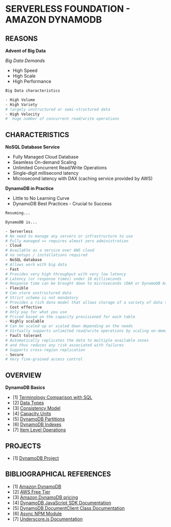 # SERVERLESS FOUNDATION - AMAZON DYNAMODB

## REASONS

**Advent of Big Data**

*Big Data Demands*

- High Speed
- High Scale
- High Performance

```bash
Big Data characteristics

- High Volume
- High Variety
# largely unstructured or semi-structured data
- High Velocity
#  huge number of concurrent read/write operations
```

## CHARACTERISTICS

**NoSQL Database Service**

- Fully Managed Cloud Database
- Seamless On-demand Scaling
- Unlimited Concurrent Read/Write Operations
- Single-digit millisecond latency
- Microsecond latency with DAX (caching service provided by AWS)

**DynamoDB in Practice**

- Little to No Learning Curve
- DynamoDB Best Practices - Crucial to Success
<!-- Avoids over-spending for example -->

```bash
Resuming...

DynamoDB is...

- Serverless
# No need to manage any servers or infrastructure to use
# Fully managed => requires almost zero administration
- Cloud
# Available as a service over AWS cloud
# no setups / installations required
- NoSQL database
# Allows work with big data
- Fast
# Provides very high throughput with very low latency
# Latency (or response times) under 10 milliseconds
# Response time can be brought down to microseconds (DAX or DynamoDB Accelerator service)
- Flexible
# Can store unstructured data
# Strict schema is not mandatory
# Provides a rich data model that allows storage of a variety of data types
- Cost effective
# Only pay for what you use
# Priced based on the capacity provisioned for each table
- Highly scalable
# Can be scaled up or scaled down depending on the needs
# Virtually supports unlimited read/write operations by scaling on-demand
- Fault tolerant
# Automatically replicates the data to multiple available zones
# and thus reduces any risk associated with failures
# Supports cross-region replication
- Secure
# Very fine-grained access control
```

## OVERVIEW

**DynamoDB Basics**

- [1] [Terminology Comparison with SQL](./Docs/1-Terminology.md)
- [2] [Data Types](./Docs/2-DataTypes.md)
- [3] [Consistency Model](./Docs/3-ConsistencyModel.md)
- [4] [Capacity Units](./Docs/4-CapacityUnits.md)
- [5] [DynamoDB Partitions](./Docs/5-DynamoDB_Partitions.md)
- [6] [DynamoDB Indexes](./Docs/6-DynamoDB_Indexes.md)
- [7] [Item Level Operations](./Docs/7-ItemLevelOperations.md)

## PROJECTS

- [1] [DynamoDB Project](./dynamodb/)

## BIBLIOGRAPHICAL REFERENCES

- [1] [Amazon DynamoDB](https://aws.amazon.com/dynamodb/)
- [2] [AWS Free Tier](https://aws.amazon.com/free/?all-free-tier.sort-by=item.additionalFields.SortRank&all-free-tier.sort-order=asc&awsf.Free%20Tier%20Types=*all&awsf.Free%20Tier%20Categories=*all)
- [3] [Amazon DynamoDB pricing](https://aws.amazon.com/dynamodb/pricing/)
- [4] [DynamoDB JavaScript SDK Documentation](https://docs.aws.amazon.com/sdk-for-javascript/v3/developer-guide/javascript_dynamodb_code_examples.html)
- [5] [DynamoDB DocumentClient Class Documentation](https://docs.aws.amazon.com/sdk-for-javascript/v3/developer-guide/dynamodb-example-dynamodb-utilities.html)
- [6] [Async NPM Module](https://caolan.github.io/async/v3/)
- [7] [Underscore.js Documentation](https://underscorejs.org/)

